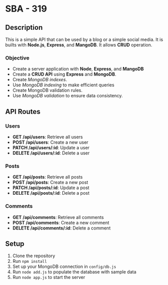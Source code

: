 # SBA - 319

## Description

This is a simple API that can be used by a blog or a simple social media. It is builts with **Node.js**, **Express**, and **MangoDB**. It allows **CRUD** operation.

### Objective

- Create a server application with **Node**, **Express**, and **MangoDB**
- Create a **CRUD API** using **Express** and **MongoDB**.
- Create _MongoDB indexes_.
- Use _MongoDB indexing_ to make efficient queries
- Create MongoDB validation rules.
- Use _MongoDB validation_ to ensure data consistency.

## API Routes

### Users

- **GET /api/users**: Retrieve all users
- **POST /api/users**: Create a new user
- **PATCH /api/users/:id**: Update a user
- **DELETE /api/users/:id**: Delete a user

### Posts

- **GET /api/posts**: Retrieve all posts
- **POST /api/posts**: Create a new post
- **PATCH /api/posts/:id**: Update a post
- **DELETE /api/posts/:id**: Delete a post

### Comments

- **GET /api/comments**: Retrieve all comments
- **POST /api/comments**: Create a new comment
- **DELETE /api/comments/:id**: Delete a comment

## Setup

1. Clone the repository
2. Run `npm install`
3. Set up your MongoDB connection in `config/db.js`
4. Run `node add.js` to populate the database with sample data
5. Run `node app.js` to start the server
